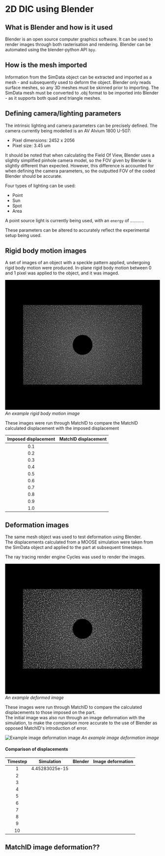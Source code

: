 # 2D DIC using Blender

## What is Blender and how is it used
Blender is an open source computer graphics software. 
It can be used to render images through both rasterisation and rendering.
Blender can be automated using the blender-python API `bpy`.


## How is the mesh imported
Information from the SimData object can be extracted and imported as a mesh - and subsequently used to deform the object.
Blender only reads surface meshes, so any 3D meshes must be skinned prior to importing.
The SimData mesh must be converted to .obj format to be imported into Blender - as it supports both quad and triangle meshes. 

## Defining camera/lighting parameters
The intrinsic lighting and camera parameters can be precisely defined. 
The camera currently being modelled is an AV Alvium 1800 U-507:
- Pixel dimensions: 2452 x 2056
- Pixel size: 3.45 um

It should be noted that when calculating the Field Of View, Blender uses a slightly simplified pinhole camera model, so the FOV given by Blender is slightly different than expected. However, this difference is accounted for when defining the camera parameters, so the outputted FOV of the coded Blender should be accurate.  

Four types of lighting can be used:
- Point 
- Sun
- Spot 
- Area

A point source light is currently being used, with an `energy` of ...........

These parameters can be altered to accurately reflect the experimental setup being used. 

## Rigid body motion images
A set of images of an object with a speckle pattern applied, undergoing rigid body motion were produced. 
In-plane rigid body motion between 0 and 1 pixel was applied to the object, and it was imaged.

![Example rigid body motion image](./example_images/rigid_body_motion_x_9.tiff)
*An example rigid body motion image*

These images were run through MatchID to compare the MatchID calculated displacement with the imposed displacement  

|Imposed displacement | MatchID displacement |
| :-----------------: | :------------------: |
| 0.1                 |                      |
| 0.2                 |
| 0.3                 |
| 0.4                 |
| 0.5                 |
| 0.6                 |
| 0.7                 |
| 0.8                 |
| 0.9                 |
| 1.0                 |


## Deformation images
The same mesh object was used to test deformation using Blender.  
The displacements calculated from a MOOSE simulation were taken from the SimData object and applied to the part at subsequent timesteps. 

The ray tracing render engine Cycles was used to render the images.  

![Example deformation image](./example_images/def_sim_data_10.tiff)
*An example deformed image*  

These images were run through MatchID to compare the calculated displacements to those imposed on the part.  
The initial image was also run through an image deformation with the simulation, to make the comparison more accurate to the use of Blender as opposed MatchID's introduction of error.  

![Example image deformation image](./example_images/defimage_0010.tiff)
*An example image deformation image*  

#### Comparison of displacements
|Timestep |Simulation |Blender |Image deformation |
|:---:|---|---|---|
| 1 | 4.45283025e-15 |   |   |
| 2 |   |   |   |
| 3 |   |   |   |
| 4 |
| 5 |
| 6 |
| 7 |
| 8 |
| 9 |
| 10|

## MatchID image deformation??


